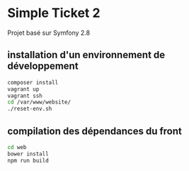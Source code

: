 # Simple Ticket 2

Projet basé sur Symfony 2.8

## installation d'un environnement de développement

```bash
composer install
vagrant up
vagrant ssh
cd /var/www/website/
./reset-env.sh
```

## compilation des dépendances du front

```bash
cd web
bower install
npm run build
```

